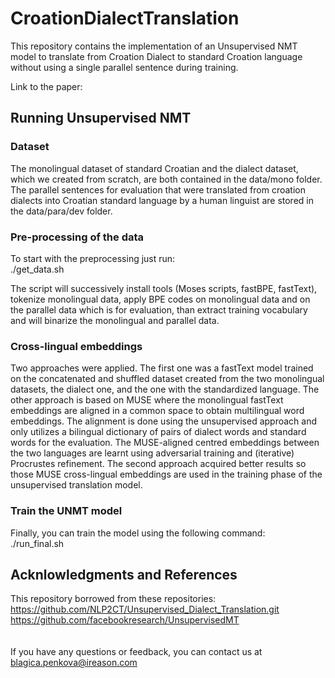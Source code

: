 # CroationDialectTranslation

This repository contains the implementation of an Unsupervised NMT model to translate from Croation Dialect to standard Croation language without using a single parallel sentence during training.

Link to the paper: 



## Running Unsupervised NMT
### Dataset <br>
The monolingual dataset of standard Croatian and the dialect dataset, which we created from scratch, are both contained in the data/mono folder. <br>
The parallel sentences for evaluation that were translated from croation dialects into Croatian standard language by a human linguist are stored in the data/para/dev folder.

### Pre-processing of the data
To start with the preprocessing just run: <br>
./get_data.sh

The script will successively 
install tools (Moses scripts, fastBPE, fastText),
tokenize monolingual data, apply BPE codes on monolingual data and on the parallel data which is for evaluation, than extract training vocabulary and will binarize the monolingual and parallel data.


### Cross-lingual embeddings
Two approaches were applied. The first one was a fastText model trained on the concatenated and shuffled dataset created from the two monolingual datasets, the dialect one, and the one with the standardized language. The other approach is based on MUSE where the monolingual fastText embeddings are aligned in a common space to obtain multilingual word embeddings. The alignment is done using the unsupervised approach and only utilizes a bilingual dictionary of pairs of dialect words and standard words for the evaluation. The MUSE-aligned centred embeddings between the two languages are learnt using adversarial training and (iterative) Procrustes refinement. The second approach acquired better results so those MUSE cross-lingual embeddings are used in the training phase of the unsupervised translation model.


### Train the UNMT model
Finally, you can train the model using the following command: <br>
./run_final.sh <br>


## Acknlowledgments and References
This repository borrowed from these repositories: <br>
https://github.com/NLP2CT/Unsupervised_Dialect_Translation.git <br>
https://github.com/facebookresearch/UnsupervisedMT <br>
<br>
<br>
If you have any questions or feedback, you can contact us at blagica.penkova@ireason.com

